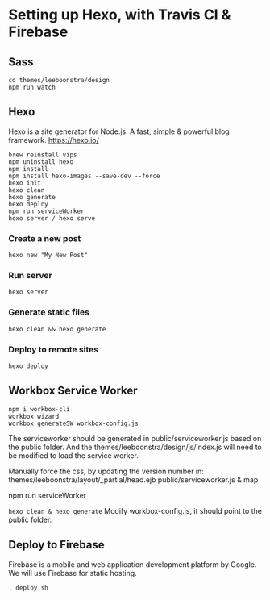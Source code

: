 # Setting up Hexo, with Travis CI & Firebase

## Sass

```
cd themes/leeboonstra/design
npm run watch
```

## Hexo

Hexo is a site generator for Node.js.
A fast, simple & powerful blog framework.
https://hexo.io/

```
brew reinstall vips
npm uninstall hexo
npm install
npm install hexo-images --save-dev --force
hexo init
hexo clean
hexo generate
hexo deploy
npm run serviceWorker
hexo server / hexo serve
```

### Create a new post

`hexo new "My New Post"`

### Run server

`hexo server`

### Generate static files

`hexo clean && hexo generate`

### Deploy to remote sites

`hexo deploy`

## Workbox Service Worker

```
npm i workbox-cli
workbox wizard 
workbox generateSW workbox-config.js
```

The serviceworker should be generated in public/serviceworker.js based on the public folder.
And the themes/leeboonstra/design/js/index.js will need to be modified to load the service worker.

Manually force the css, by updating the version number in:
themes/leeboonstra/layout/_partial/head.ejb
public/serviceworker.js & map

npm run serviceWorker


```hexo clean & hexo generate```
Modify workbox-config.js, it should point to the public folder.


## Deploy to Firebase

Firebase is a mobile and web application development platform by Google.
We will use Firebase for static hosting.

```
. deploy.sh
```
